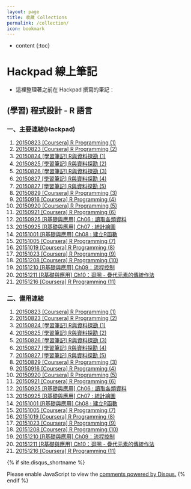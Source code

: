 ```yaml
---
layout: page
title: 收藏 Collections
permalink: /collection/
icon: bookmark
---
```


* content
{:toc}


# Hackpad 線上筆記
* 這裡整理著之前在 Hackpad 撰寫的筆記：


## (學習) 程式設計 - R 語言

### 一、主要連結(Hackpad)
1. [20150823 [Coursera] R Programming (1)](https://hackpad.com/20150823-Coursera-R-Programming-1-NM7k7ShG8ff)
2. [20150823 [Coursera] R Programming (2)](https://hackpad.com/20150823-Coursera-R-Programming-2-aGnnTv7LL7g)
3. [20150824 [學習筆記] R與資料探勘 (1)](https://hackpad.com/20150824-R-1-x2J0pTujKM2)
4. [20150825 [學習筆記] R與資料探勘 (2)](https://hackpad.com/20150825-R-2-FmoBkmodtiu)
5. [20150826 [學習筆記] R與資料探勘 (3)](https://hackpad.com/20150826-R-3-mLcnEtiDWQj)
6. [20150827 [學習筆記] R與資料探勘 (4)](https://hackpad.com/20150827-R-4-a561WgThBEE)
7. [20150827 [學習筆記] R與資料探勘 (5)](https://hackpad.com/20150827-R-5-GP2ogKXu39D)
8. [20150829 [Coursera] R Programming (3)](https://hackpad.com/20150829-Coursera-R-Programming-3-ETuVpfuklrK)
9. [20150916 [Coursera] R Programming (4)](https://hackpad.com/YJ04KRQOtbW)
10. [20150920 [Coursera] R Programming (5)](https://hackpad.com/pcGvoTedUP8)
11. [20150921 [Coursera] R Programming (6)](https://hackpad.com/20150921-Coursera-R-Programming-6-16zBLgpeSkC)
12. [20150925 [R基礎與應用] Ch06 : 讀取各類資料](https://hackpad.com/20150925-R-Ch06--S1UYpbfxL1W)
13. [20150925 [R基礎與應用] Ch07 : 統計繪圖](https://hackpad.com/20150925-R-Ch07--TRG6a7SzJ7a)
14. [20151001 [R基礎與應用] Ch08 : 建立R函數](https://hackpad.com/20151001-R-Ch08-R-wUqI6pGxCe3)
15. [20151005 [Coursera] R Programming (7)](https://hackpad.com/20151005-Coursera-R-Programming-7-xA1Y7MVDo4T)
16. [20151019 [Coursera] R Programming (8)](https://hackpad.com/20151019-Coursera-R-Programming-8-TAIfvcz3k58)
17. [20151023 [Coursera] R Programming (9)](https://hackpad.com/20151023-Coursera-R-Programming-9-OiHnphYXDT1)
18. [20151208 [Coursera] R Programming (10)](https://hackpad.com/20151208-Coursera-R-Programming-10-WgkpdGNoAYW)
19. [20151210 [R基礎與應用] Ch09：流程控制](https://hackpad.com/20151210-R-Ch09-Wh4u7xc2BJt#:h=%EF%BC%88%E4%B8%80%EF%BC%89if-%E5%92%8C-else)
20. [20151211 [R基礎與應用] Ch10：迴圈 - 疊代元素的傳統作法](https://hackpad.com/20151211-R-Ch10--mY7cl7qgymF)
21. [20151216 [Coursera] R Programming (11)](https://hackpad.com/20151216-Coursera-R-Programming-11-1yj3UwzvDtu)

### 二、備用連結
1. [20150823 [Coursera] R Programming (1)](/hackpad/R/20150823-Coursera-R-Programming-1.html)
2. [20150823 [Coursera] R Programming (2)](/hackpad/R/20150823-Coursera-R-Programming-2.html)
3. [20150824 [學習筆記] R與資料探勘 (1)](/hackpad/R/20150824-學習筆記-R與資料探勘-1.html)
4. [20150825 [學習筆記] R與資料探勘 (2)](/hackpad/R/20150825-學習筆記-R與資料探勘-2.html)
5. [20150826 [學習筆記] R與資料探勘 (3)](/hackpad/R/20150826-學習筆記-R與資料探勘-3.html)
6. [20150827 [學習筆記] R與資料探勘 (4)](/hackpad/R/20150827-學習筆記-R與資料探勘-4.html)
7. [20150827 [學習筆記] R與資料探勘 (5)](/hackpad/R/20150827-學習筆記-R與資料探勘-5.html)
8. [20150829 [Coursera] R Programming (3)](/hackpad/R/20150829-Coursera-R-Programming-3.html)
9. [20150916 [Coursera] R Programming (4)](/hackpad/R/20150916-Coursera-R-Programming-4.html)
10. [20150920 [Coursera] R Programming (5)](/hackpad/R/20150920-Coursera-R-Programming-5.html)
11. [20150921 [Coursera] R Programming (6)](/hackpad/R/20150921-Coursera-R-Programming-6.html)
12. [20150925 [R基礎與應用] Ch06 : 讀取各類資料](/hackpad/R/20150925-R基礎與應用-Ch06-讀取各類資料.html)
13. [20150925 [R基礎與應用] Ch07 : 統計繪圖](/hackpad/R/20150925-R基礎與應用-Ch07-統計繪圖.html)
14. [20151001 [R基礎與應用] Ch08 : 建立R函數](/hackpad/R/20151001-R基礎與應用-Ch08-建立R函數.html)
15. [20151005 [Coursera] R Programming (7)](/hackpad/R/20151005-Coursera-R-Programming-7.html)
16. [20151019 [Coursera] R Programming (8)](/hackpad/R/20151019-Coursera-R-Programming-8.html)
17. [20151023 [Coursera] R Programming (9)](/hackpad/R/20151023-Coursera-R-Programming-9.html)
18. [20151208 [Coursera] R Programming (10)](/hackpad/R/20151208-Coursera-R-Programming-10.html)
19. [20151210 [R基礎與應用] Ch09：流程控制](/hackpad/R/20151210-R基礎與應用-Ch09-流程控制.html)
20. [20151211 [R基礎與應用] Ch10：迴圈 - 疊代元素的傳統作法](/hackpad/R/20151211-R基礎與應用-Ch10-迴圈-疊代元素的傳統作法.html)
21. [20151216 [Coursera] R Programming (11)](/hackpad/R/20151216-Coursera-R-Programming-11.html)




<!-- Comments -->

{% if site.disqus_shortname %}
<div id="disqus_thread"></div>
<script>
/**
* RECOMMENDED CONFIGURATION VARIABLES: EDIT AND UNCOMMENT THE SECTION BELOW TO INSERT DYNAMIC VALUES FROM YOUR PLATFORM OR CMS.
* LEARN WHY DEFINING THESE VARIABLES IS IMPORTANT: https://disqus.com/admin/universalcode/#configuration-variables
*/

var disqus_config = function () {
this.page.url = '{{ site.url }}{{ page.url }}'; // Replace PAGE_URL with your page's canonical URL variable
this.page.identifier = '{{ site.url }}{{ page.url }}'; // Replace PAGE_IDENTIFIER with your page's unique identifier variable
};

(function() { // DON'T EDIT BELOW THIS LINE
var d = document, s = d.createElement('script');

s.src = '//{{site.disqus_shortname}}.disqus.com/embed.js';

s.setAttribute('data-timestamp', +new Date());
(d.head || d.body).appendChild(s);
})();
</script>
<noscript>Please enable JavaScript to view the <a href="https://disqus.com/?ref_noscript" rel="nofollow">comments powered by Disqus.</a></noscript>
{% endif %}


<script>
/**
 * target _blank
 */
(function() {
    var aTags = document.querySelectorAll('.left a')
    for (var i = 0; i < aTags.length; i++) {
        aTags[i].setAttribute('target', '_blank')
    }
}());
</script>
